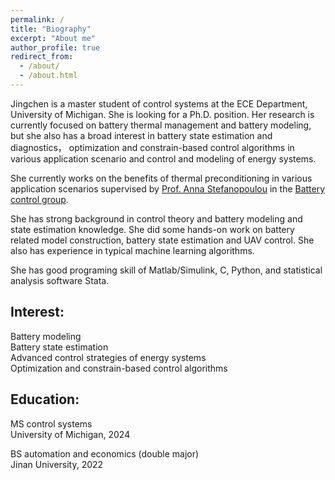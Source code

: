 ```yaml
---
permalink: /
title: "Biography"
excerpt: "About me"
author_profile: true
redirect_from: 
  - /about/
  - /about.html
---
```

Jingchen is a master student of control systems at the ECE Department, University of Michigan. She is looking for a Ph.D. position. Her research is currently focused on battery thermal management and battery modeling, but she also has a broad interest in battery state estimation and diagnostics， optimization and constrain-based control algorithms in various application scenario and control and modeling of energy systems.

She currently works on the benefits of thermal preconditioning in various application scenarios supervised by [Prof. Anna Stefanopoulou](http://www-personal.umich.edu/~annastef/) in the [Battery control group](https://batterycontrolgroup.engin.umich.edu/home).

She has strong background in control theory and battery modeling and state estimation knowledge. She did some hands-on work on battery related model construction, battery state estimation and UAV control. She also has experience in typical machine learning algorithms.

She has good programing skill of Matlab/Simulink, C, Python, and statistical analysis software Stata.

Interest:                                                                            
------
Battery modeling                                                                                                                                                                                                                                                                                                                                                                                                                               
Battery state estimation                                                                        
Advanced control strategies of energy systems                                                   
Optimization and constrain-based control algorithms                                             

Education:
------
MS control systems                                                                                                          
University of Michigan, 2024

BS automation and economics (double major)                                                                                                                    
Jinan University, 2022
